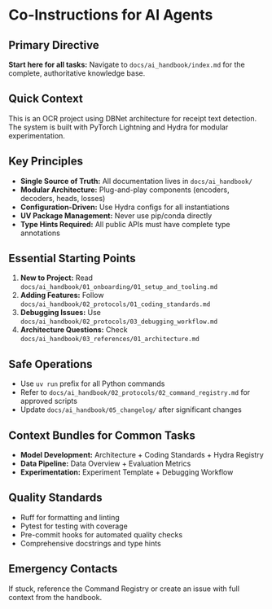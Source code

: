 <!-- This is a Markdown file for GitHub Copilot instructions -->

# Co-Instructions for AI Agents

## Primary Directive
**Start here for all tasks:** Navigate to `docs/ai_handbook/index.md` for the complete, authoritative knowledge base.

## Quick Context
This is an OCR project using DBNet architecture for receipt text detection. The system is built with PyTorch Lightning and Hydra for modular experimentation.

## Key Principles
- **Single Source of Truth:** All documentation lives in `docs/ai_handbook/`
- **Modular Architecture:** Plug-and-play components (encoders, decoders, heads, losses)
- **Configuration-Driven:** Use Hydra configs for all instantiations
- **UV Package Management:** Never use pip/conda directly
- **Type Hints Required:** All public APIs must have complete type annotations

## Essential Starting Points
1. **New to Project:** Read `docs/ai_handbook/01_onboarding/01_setup_and_tooling.md`
2. **Adding Features:** Follow `docs/ai_handbook/02_protocols/01_coding_standards.md`
3. **Debugging Issues:** Use `docs/ai_handbook/02_protocols/03_debugging_workflow.md`
4. **Architecture Questions:** Check `docs/ai_handbook/03_references/01_architecture.md`

## Safe Operations
- Use `uv run` prefix for all Python commands
- Refer to `docs/ai_handbook/02_protocols/02_command_registry.md` for approved scripts
- Update `docs/ai_handbook/05_changelog/` after significant changes

## Context Bundles for Common Tasks
- **Model Development:** Architecture + Coding Standards + Hydra Registry
- **Data Pipeline:** Data Overview + Evaluation Metrics
- **Experimentation:** Experiment Template + Debugging Workflow

## Quality Standards
- Ruff for formatting and linting
- Pytest for testing with coverage
- Pre-commit hooks for automated quality checks
- Comprehensive docstrings and type hints

## Emergency Contacts
If stuck, reference the Command Registry or create an issue with full context from the handbook.
